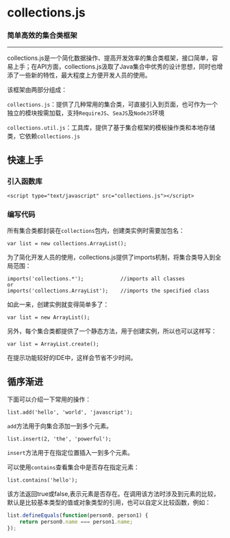 # collections.js
### 简单高效的集合类框架
---

collections.js是一个简化数据操作、提高开发效率的集合类框架，接口简单，容易上手；在API方面，collections.js汲取了Java集合中优秀的设计思想，同时也增添了一些新的特性，最大程度上方便开发人员的使用。

该框架由两部分组成：

`collections.js`：提供了几种常用的集合类，可直接引入到页面，也可作为一个独立的模块按需加载，支持`RequireJS`、`SeaJS`及`NodeJS`环境

`collections.util.js`：工具库，提供了基于集合框架的模板操作类和本地存储类，它依赖`collections.js`

## 快速上手
### 引入函数库
	<script type="text/javascript" src="collections.js"></script>

### 编写代码
所有集合类都封装在`collections`包内，创建类实例时需要加包名：

	var list = new collections.ArrayList();
为了简化开发人员的使用，collections.js提供了imports机制，将集合类导入到全局范围：
	
	imports('collections.*');            //imports all classes
	or
	imports('collections.ArrayList');    //imports the specified class
如此一来，创建实例就变得简单多了：
	
	var list = new ArrayList();
另外，每个集合类都提供了一个静态方法，用于创建实例，所以也可以这样写：
	
	var list = ArrayList.create();
在提示功能较好的IDE中，这样会节省不少时间。
## 循序渐进
下面可以介绍一下常用的操作：
	
	list.add('hello', 'world', 'javascript');
`add`方法用于向集合添加一到多个元素。
	
	list.insert(2, 'the', 'powerful');
`insert`方法用于在指定位置插入一到多个元素。

可以使用`contains`查看集合中是否存在指定元素：
	
	list.contains('hello');
该方法返回true或false,表示元素是否存在。在调用该方法时涉及到元素的比较，默认是比较基本类型的值或对象类型的引用，也可以自定义比较函数，例如：

```javascript
list.defineEquals(function(person0, person1) {
	return person0.name === person1.name;
});
```
